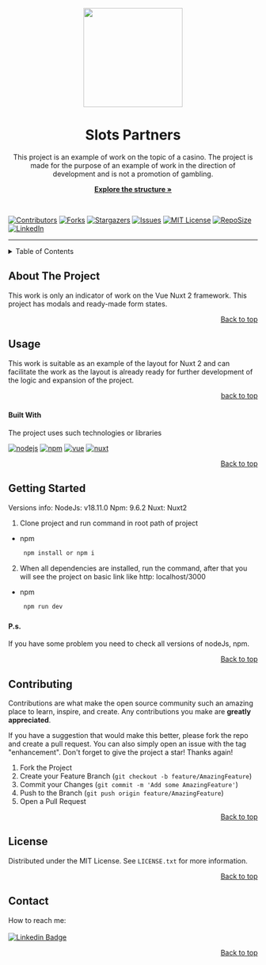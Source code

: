 <a name="readme-top"></a>


<div id="header" align="center">
  <img src="https://media.giphy.com/media/69jt8Xo2xCqsxDo1sO/giphy.gif" width="200"/>
</div>

<h1 align="center">Slots Partners</h1>

<p align="center">This project is an example of work on the topic of a casino. The project is made for the purpose of an example of work in the direction of development and is not a promotion of gambling.</p>

<p align="center">
  <a href="https://github.com/thekirilltaran/vue-nuxt_slots-partners"><strong>Explore the structure »</strong></a>
</p>

<br>


[![Contributors][contributors-shield]][contributors-url]
[![Forks][forks-shield]][forks-url]
[![Stargazers][stars-shield]][stars-url]
[![Issues][issues-shield]][issues-url]
[![MIT License][license-shield]][license-url]
[![RepoSize][repo-size]][repo-size]
[![LinkedIn][linkedin-shield]][linkedin-url]

---

<!-- TABLE OF CONTENTS -->
<details>
  <summary>Table of Contents</summary>
  <ol>
    <li>
      <a href="#about-the-project">About The Project</a>
      <ul>
        <li><a href="#built-with">Built With</a></li>
      </ul>
    </li>
    <li><a href="#getting-started">Getting Started</a></li>
    <li><a href="#usage">Usage</a></li>
    <li><a href="#contributing">Contributing</a></li>
    <li><a href="#license">License</a></li>
    <li><a href="#contact">Contact</a></li>
  </ol>
</details>


<!-- ABOUT THE PROJECT -->
## About The Project
This work is only an indicator of work on the Vue Nuxt 2 framework. This project has modals and ready-made form states.

<p align="right"><a href="#readme-top">Back to top</a></p>


<!-- USAGE -->
## Usage
This work is suitable as an example of the layout for Nuxt 2 and can facilitate the work as the layout is already ready for further development of the logic and expansion of the project.

<p align="right"><a href="#readme-top">back to top</a></p>



### <h4>Built With</h4>

The project uses such technologies or libraries

[![nodejs][nodejs.com]][nodejs-url]
[![npm][npm.com]][npm-url]
[![vue][vue.com]][vue-url]
[![nuxt][nuxt.com]][nuxt-url]

<p align="right"><a href="#readme-top">Back to top</a></p>



<!-- GETTING STARTED -->
## Getting Started
Versions info:
NodeJs: v18.11.0
Npm: 9.6.2
Nuxt: Nuxt2


1. Clone project and run command in root path of project
* npm

   ```sh
    npm install or npm i
   ```


2. When all dependencies are installed, run the command, after that you will see the project on basic link like http: localhost/3000
* npm

   ```sh
    npm run dev
   ```

### <h4>P.s.</h4>
If you have some problem you need to check all versions of nodeJs, npm.


<p align="right"><a href="#readme-top">Back to top</a></p>


<!-- CONTRIBUTING -->
## Contributing

Contributions are what make the open source community such an amazing place to learn, inspire, and create. Any contributions you make are **greatly appreciated**.

If you have a suggestion that would make this better, please fork the repo and create a pull request. You can also simply open an issue with the tag "enhancement".
Don't forget to give the project a star! Thanks again!

1. Fork the Project
2. Create your Feature Branch (`git checkout -b feature/AmazingFeature`)
3. Commit your Changes (`git commit -m 'Add some AmazingFeature'`)
4. Push to the Branch (`git push origin feature/AmazingFeature`)
5. Open a Pull Request

<p align="right"><a href="#readme-top">Back to top</a></p>



<!-- LICENSE -->
## License

Distributed under the MIT License. See `LICENSE.txt` for more information.

<p align="right"><a href="#readme-top">Back to top</a></p>



<!-- CONTACT -->
## Contact

How to reach me:<br><br>
[![Linkedin Badge](https://img.shields.io/badge/-KirillTaran-blue?style=flat&logo=Linkedin&logoColor=white)](https://www.linkedin.com/in/kirill-taran/)





<!-- MARKDOWN LINKS & IMAGES -->
[contributors-shield]: https://img.shields.io/github/contributors/thekirilltaran/vue-nuxt_slots-partners.svg?style=for-the-badge
[contributors-url]: https://github.com/thekirilltaran/vue-nuxt_slots-partners/graphs/contributors

[repo-size]: https://img.shields.io/github/repo-size/thekirilltaran/vue-nuxt_slots-partners?style=for-the-badge

[forks-shield]: https://img.shields.io/github/forks/thekirilltaran/vue-nuxt_slots-partners.svg?style=for-the-badge
[forks-url]: https://github.com/thekirilltaran/vue-nuxt_slots-partners/network/members
[stars-shield]: https://img.shields.io/github/stars/thekirilltaran/vue-nuxt_slots-partners.svg?style=for-the-badge
[stars-url]: https://github.com/thekirilltaran/vue-nuxt_slots-partners/stargazers
[issues-shield]: https://img.shields.io/github/issues/thekirilltaran/vue-nuxt_slots-partners.svg?style=for-the-badge
[issues-url]: https://github.com/thekirilltaran/vue-nuxt_slots-partners/issues
[license-shield]: https://img.shields.io/github/license/thekirilltaran/vue-nuxt_slots-partners.svg?style=for-the-badge
[license-url]: https://github.com/thekirilltaran/vue-nuxt_slots-partners/blob/master/LICENSE.txt
[linkedin-shield]: https://img.shields.io/badge/-LinkedIn-black.svg?style=for-the-badge&logo=linkedin&colorB=555
[linkedin-url]: https://linkedin.com/in/kirill-taran


[nodejs.com]: https://img.shields.io/badge/Node.js-046e01?style=for-the-badge&logo=nodedotjs&logoColor=white
[nodejs-url]: https://nodejs.org/en

[npm.com]: https://img.shields.io/badge/npm.js-c13635?style=for-the-badge&logo=npm&logoColor=white
[npm-url]: https://www.npmjs.com/

[vue.com]: https://img.shields.io/badge/Vue.js-3daf7c?style=for-the-badge&logo=vuedotjs&logoColor=324559
[vue-url]: https://vuejs.org/

[nuxt.com]: https://img.shields.io/badge/Nuxt.js-fff?style=for-the-badge&logo=nuxtdotjs&logoColor=05d571
[nuxt-url]: https://nuxtjs.org/

<p align="right"><a href="#readme-top">Back to top</a></p>

